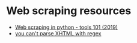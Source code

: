 # Web scraping resources

* [Web scraping in python - tools 101 (2019)](https://www.scrapingninja.co/blog/web-scraping-101-with-python)  
* [you can't parse XHTML with regex](https://stackoverflow.com/questions/1732348/regex-match-open-tags-except-xhtml-self-contained-tags/1732454#1732454)  
